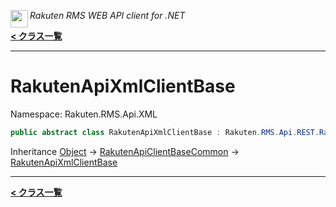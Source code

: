 <img align="left" style="height: 2em;" src="https://webservice.rakuten.co.jp/favicon.ico"><em>Rakuten RMS WEB API client for .NET</em>

[**< クラス一覧**](./)
- - -

# RakutenApiXmlClientBase

Namespace: Rakuten.RMS.Api.XML

```csharp
public abstract class RakutenApiXmlClientBase : Rakuten.RMS.Api.REST.RakutenApiClientBaseCommon
```

Inheritance [Object](https://docs.microsoft.com/en-us/dotnet/api/system.object) → [RakutenApiClientBaseCommon](./rakuten.rms.api.rest.rakutenapiclientbasecommon) → [RakutenApiXmlClientBase](./rakuten.rms.api.xml.rakutenapixmlclientbase)


- - -
[**< クラス一覧**](./)
